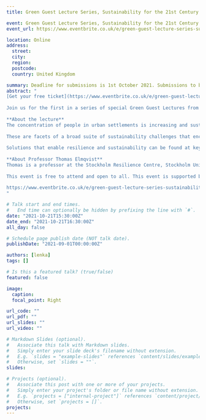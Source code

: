 ```yaml
---
title: Green Guest Lecture Series, Sustainability for the 21st Century

event: Green Guest Lecture Series, Sustainability for the 21st Century
event_url: https://www.eventbrite.co.uk/e/green-guest-lecture-series-sustainability-for-the-21st-century-tickets-174245251237

location: Online
address:
  street: 
  city: 
  region: 
  postcode: 
  country: United Kingdom

summary: Deadline for submissions is 1st October 2021. Submissions to be send to swdtp.conference2021@gmail.com
abstract: "
[Get your free ticket](https://www.eventbrite.co.uk/e/green-guest-lecture-series-sustainability-for-the-21st-century-tickets-174245251237)
 
Join us for the first in a series of special Green Guest Lectures from the School of Geographical Sciences at the University of Bristol. Eminent Professor of Natural Resource Management, Thomas Elmqvist, will be giving this talk as part of Bristol Festival of the Future City. There will be opportunity to ask questions at the end, chaired by Associate Professor Sean Fox, from the School of Geographical Sciences and Cabot Institute for the Environment.
 
**About the lecture**
The concentration of people in urban settlements is increasing and sustainability has never been a more pressing matter than it is today. With land use changing and natural hazards increasing at greater rates than ever, pressures on natural resources and ecosystems present dynamic challenges that threaten the very reality of a sustainable existence.
 
These are facets of a broad suite of sustainability challenges that encompass the urban century in the Anthropocene and meeting these challenges requires transformative solutions to overcome the contrasting and, sometimes, contradictory use of sustainability and the related terms of resilience.
 
Solutions that enable resilience and sustainability can be found at key intervention points for local to global action across city-specific dimensions and these are where we must seek hope if a globally sustainable future is to be realised.
 
**About Professor Thomas Elmqvist**
Thomas is a professor at the Stockholm Resilience Centre, Stockholm University. His research is focused on urbanization, urban ecosystem services, land use change, natural disturbances and components of resilience including the role of social institutions. He has led and coordinated several major international interdisciplinary research projects, such as the UN-initiated global project “Cities and Biodiversity Outlook” and the Future Earth Project “Urban Planet” He currently serves as Editor in chief for the Nature Research journal “npj Urban Sustainability” and as associated editor for the journals Sustainability Science, Current Opinion in Environmental Sustainability. He has published over 100 papers, 30 books and book chapters and received the Biodiversa prize 2018 for “Excellence in science and impact” and the Ecological Society of America 2019 prize for best paper in “Sustainability Science”.
 
This event is free to attend and open to all. This event is supported by Bristol Festival of Ideas and Cabot Institute for the Environment.
 
https://www.eventbrite.co.uk/e/green-guest-lecture-series-sustainability-for-the-21st-century-tickets-174245251237
"

# Talk start and end times.
#   End time can optionally be hidden by prefixing the line with `#`.
date: "2021-10-21T15:30:00Z"
date_end: "2021-10-21T16:30:00Z"
all_day: false

# Schedule page publish date (NOT talk date).
publishDate: "2021-09-01T00:00:00Z"

authors: [lenka]
tags: []

# Is this a featured talk? (true/false)
featured: false

image:
  caption: 
  focal_point: Right

url_code: ""
url_pdf: ""
url_slides: ""
url_video: ""

# Markdown Slides (optional).
#   Associate this talk with Markdown slides.
#   Simply enter your slide deck's filename without extension.
#   E.g. `slides = "example-slides"` references `content/slides/example-slides.md`.
#   Otherwise, set `slides = ""`.
slides:

# Projects (optional).
#   Associate this post with one or more of your projects.
#   Simply enter your project's folder or file name without extension.
#   E.g. `projects = ["internal-project"]` references `content/project/deep-learning/index.md`.
#   Otherwise, set `projects = []`.
projects:
---
```

